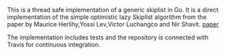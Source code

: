 This is a thread safe implementation of a generic skiplist in Go. It is a direct implementation of the simple 
optimistic lazy Skiplist algorithm from the paper by Maurice Herlihy,Yossi Lev,Victor Luchangco and Nir Shavit.
[paper](http://people.csail.mit.edu/shanir/publications/LazySkipList.pdf "the paper")

The implementation includes tests and the repository is connected with Travis for continuous integration.


